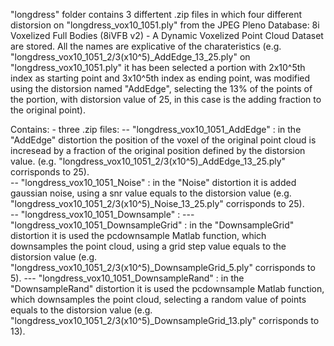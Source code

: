 "longdress" folder contains 3 differtent .zip files in which four different distorsion on "longdress_vox10_1051.ply" from the JPEG Pleno Database: 8i Voxelized Full Bodies (8iVFB v2) - A Dynamic Voxelized Point Cloud Dataset are stored. All the names are explicative of the charateristics (e.g. "longdress_vox10_1051_2/3(x10^5)_AddEdge_13_25.ply" on "longdress_vox10_1051.ply" it has been selected a portion with 2x10^5th index as starting point and 3x10^5th index as ending point, was modified using the distorsion named "AddEdge", selecting the 13% of the points of the portion, with distorsion value of 25, in this case is the adding fraction to the original point).  


Contains: 
    - three .zip files: 
         -- "longdress_vox10_1051_AddEdge" : in the "AddEdge" distortion the position of the voxel of the original point cloud is incresead by a fraction of the                                                    original position defined by the distorsion value. (e.g. "longdress_vox10_1051_2/3(x10^5)_AddEdge_13_25.ply"                                                        corrisponds to 25).                                              
         -- "longdress_vox10_1051_Noise" : in the "Noise" distortion it is added gaussian noise, using a snr value equals to the distorsion value (e.g.                                                        "longdress_vox10_1051_2/3(x10^5)_Noise_13_25.ply" corrisponds to 25).                                         
         -- "longdress_vox10_1051_Downsample" : 
             --- "longdress_vox10_1051_DownsampleGrid" : in the "DownsampleGrid" distortion it is used the pcdownsample Matlab function, which downsamples the point                                                          cloud, using a grid step value equals to the distorsion value (e.g.                     
                                                         "longdress_vox10_1051_2/3(x10^5)_DownsampleGrid_5.ply" corrisponds to 5).
             --- "longdress_vox10_1051_DownsampleRand" : in the "DownsampleRand" distortion it is used the pcdownsample Matlab function, which downsamples the point                                                          cloud, selecting a random value of points equals to the distorsion value (e.g.                     
                                                         "longdress_vox10_1051_2/3(x10^5)_DownsampleGrid_13.ply" corrisponds to 13).
